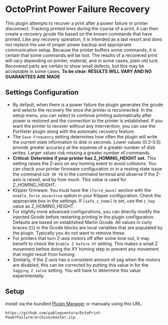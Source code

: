 # OctoPrint Power Failure Recovery

This plugin attempts to recover a print after a power failure or printer disconnect. Tracking printed lines during the course of a print, it can then create a recovery gcode file based on the known commands that have printed. Like any recovery operation, it is intended as a last resort and does not replace the use of proper power backup and appropriate communication setup. Because the printer buffers some commands, it is certain that some commands will be lost. The results of a recovered print will vary depending on printer, material, and in some cases, plain old luck.  Recovered parts are certain to show small defects, but this may be acceptable in some cases. **To be clear: RESULTS WILL VARY AND NO GUARANTEES ARE MADE**

## Settings Configuration
* By default, when there is a power failure the plugin generates the gcode and selects the recovery file once the printer is reconnected. In the setup menu, you can select to continue printing automatically after power is restored and the connection to the printer is established. If you want the printer to recover without any intervention, you can use the Portlister plugin along with the automatic recovery feature.
* The `Save Frequency` setting determines how often the plugin will write the current state information to disk in seconds. Lower values (0.3-0.5) provide greater accuracy at the expense of a greater number of disk writes. Larger values risk missing a greater number of commands.
* **Critical: Determine if your printer has Z_HOMING_HEIGHT set.** This setting raises the Z-axis on any homing event to avoid collisions. You can check your printer firmware configuration or in a resting state issue the command `G28 X0 Y0` in the command terminal and observe if the Z-axis is raised, and by how much. This value is used for Z_HOMING_HEIGHT.
* Klipper firmware. You must have the `[force_move]` section with the `enable_force_move=true` option in your Klipper configuration. Check the appropriate box in the settings. If `[safe_z_home]` is set, use the `z_hop` value as Z_HOMING_HEIGHT.
* For slightly more advanced configurations, you can directly modify the injected Gcode before restarting printing in the plugin configuration. Defaults are based on established Marlin Gcode. All values in curly braces ({}) in the Gcode blocks are local variables that are populated by the plugin. Typically you do not want to remove these.
* For printers that turn Z-axis motors off after some time out, it may benefit to check the `Enable Z before XY` setting. This makes a small Z movement before doing the XY homing step to prevent any movement that might result from homing.
* Simliarly, if the Z-axis has a consistent amount of sag when the motors are disabled, this can be corrected by putting this value in for the `Sagging Z value` setting. You will have to determine this value experimentally.

## Setup

Install via the bundled [Plugin Manager](https://github.com/foosel/OctoPrint/wiki/Plugin:-Plugin-Manager)
or manually using this URL:

    https://github.com/pablogventura/OctoPrint-PowerFailure/archive/master.zip
